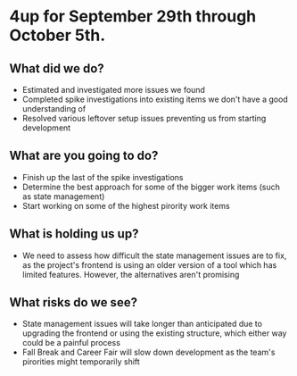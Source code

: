 # 4up for September 29th through October 5th.
 
## What did we do?
- Estimated and investigated more issues we found
- Completed spike investigations into existing items we don't have a good understanding of
- Resolved various leftover setup issues preventing us from starting development

## What are you going to do?
- Finish up the last of the spike investigations
- Determine the best approach for some of the bigger work items (such as state management)
- Start working on some of the highest pirority work items

## What is holding us up?
- We need to assess how difficult the state management issues are to fix, as the project's frontend is using an older version of a tool which has limited features. However, the alternatives aren't promising

## What risks do we see?
- State management issues will take longer than anticipated due to upgrading the frontend or using the existing structure, which either way could be a painful process
- Fall Break and Career Fair will slow down development as the team's pirorities might temporarily shift
